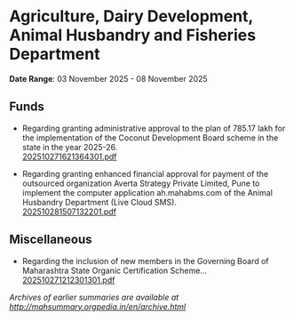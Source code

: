 # Agriculture, Dairy Development, Animal Husbandry and Fisheries Department

**Date Range**: 03 November 2025 - 08 November 2025


## Funds
- Regarding granting administrative approval to the plan of 785.17 lakh for the implementation of the Coconut Development Board scheme in the state in the year 2025-26.\
  [202510271621364301.pdf](https://gr.maharashtra.gov.in/Site/Upload/Government%20Resolutions/English/202510271621364301.pdf)

- Regarding granting enhanced financial approval for payment of the outsourced organization Averta Strategy Private Limited, Pune to implement the computer application ah.mahabms.com of the Animal Husbandry Department (Live  Cloud  SMS).\
  [202510281507132201.pdf](https://gr.maharashtra.gov.in/Site/Upload/Government%20Resolutions/English/202510281507132201.pdf)

## Miscellaneous
- Regarding the inclusion of new members in the Governing Board of Maharashtra State Organic Certification Scheme...\
  [202510271212301301.pdf](https://gr.maharashtra.gov.in/Site/Upload/Government%20Resolutions/English/202510271212301301.pdf)


*Archives of earlier summaries are available at http://mahsummary.orgpedia.in/en/archive.html*